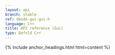 ```yaml
---
layout: api
branch: stable
ref: dmsdk-gui-gui-h
language: C++
title: API reference (Gui)
type: Defold C++
---
```

{% include anchor_headings.html html=content %}